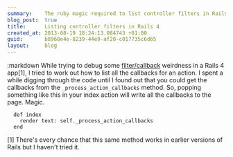 ```yaml
---
summary:    The ruby magic required to list controller filters in Rails 4
blog_post:  true
title:      Listing controller filters in Rails 4
created_at: 2013-08-19 18:24:13.084743 +01:00
guid:       b8968e4e-8239-44e9-af20-c017735c6d65
layout:     blog
---
```

:markdown
  While trying to debug some [filter/callback](http://guides.rubyonrails.org/action_controller_overview.html#filters) weirdness in a Rails 4 app[1], I tried to work out how to list all the callbacks for an action. I spent a while digging through the code until I found out that you could get the callbacks from the `_process_action_callbacks` method. So, popping something like this in your index action will write all the callbacks to the page. Magic.

      def index
        render text: self._process_action_callbacks
      end

  [1] There's every chance that this same method works in earlier versions of Rails but I haven't tried it.
